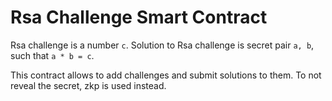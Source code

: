 # Rsa Challenge Smart Contract

Rsa challenge is a number `c`. Solution to Rsa challenge is secret pair `a, b`, such that `a * b = c`.

This contract allows to add challenges and submit solutions to them. To not reveal the secret, zkp is used instead.
